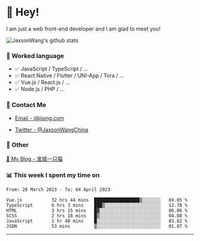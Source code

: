 # 👋 Hey!

I am just a web front-end developer and I am glad to meet you!

![JaxsonWang's github stats](https://github-readme-stats.vercel.app/api?username=JaxsonWang&&show_icons=true&&title_color=1abc9c&&icon_color=1abc9c)


### 📝 Worked language

- ✅ JavaScript / TypeScript / ...
- ✅ React Native / Flutter / UNI-App / Tora / ...
- ✅ Vue.js / React.js / ...
- ✅ Node.js / PHP / ...

### 📮 Contact Me

- [Email - i@iiong.com](mailto:i@iiong.com)

- [Twitter - @JaxsonWangChina](https://twitter.com/JaxsonWangChina)

### 🤪 Other

[📌 My Blog - 淮城一只猫](https://iiong.com)

### 📊 This week I spent my time on

<!--START_SECTION:waka-->

```text
From: 28 March 2023 - To: 04 April 2023

Vue.js           32 hrs 44 mins  █████████████████▒░░░░░░░   69.05 %
TypeScript       6 hrs 3 mins    ███▒░░░░░░░░░░░░░░░░░░░░░   12.78 %
HTML             3 hrs 15 mins   █▓░░░░░░░░░░░░░░░░░░░░░░░   06.86 %
SCSS             2 hrs 18 mins   █▒░░░░░░░░░░░░░░░░░░░░░░░   04.88 %
JavaScript       1 hr 48 mins    █░░░░░░░░░░░░░░░░░░░░░░░░   03.82 %
JSON             53 mins         ▒░░░░░░░░░░░░░░░░░░░░░░░░   01.87 %
```

<!--END_SECTION:waka-->

---
